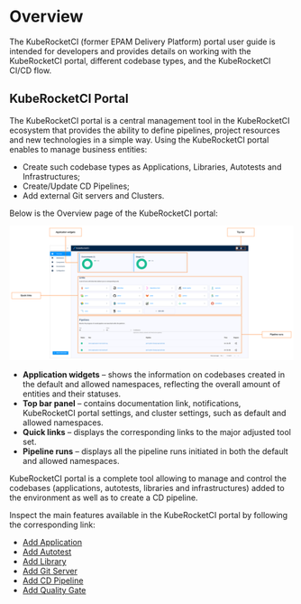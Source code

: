 # Overview

The KubeRocketCI (former EPAM Delivery Platform) portal user guide is intended for developers and provides details on working with the KubeRocketCI portal, different codebase types, and the KubeRocketCI CI/CD flow.

## KubeRocketCI Portal

The KubeRocketCI portal is a central management tool in the KubeRocketCI ecosystem that provides the ability to define pipelines, project resources and new technologies in a simple way. Using the KubeRocketCI portal enables to manage business entities:

* Create such codebase types as Applications, Libraries, Autotests and Infrastructures;
* Create/Update CD Pipelines;
* Add external Git servers and Clusters.

Below is the Overview page of the KubeRocketCI portal:

![Overview page](../assets/user-guide/edp-portal-overview-page.png "Overview page")

* **Application widgets** – shows the information on codebases created in the default and allowed namespaces, reflecting the overall amount of entities and their statuses.
* **Top bar panel** – contains documentation link, notifications, KubeRocketCI portal settings, and cluster settings, such as default and allowed namespaces.
* **Quick links** – displays the corresponding links to the major adjusted tool set.
* **Pipeline runs** – displays all the pipeline runs initiated in both the default and allowed namespaces.

KubeRocketCI portal is a complete tool allowing to manage and control the codebases (applications, autotests, libraries and infrastructures) added to the environment as well as to create a CD pipeline.

Inspect the main features available in the KubeRocketCI portal by following the corresponding link:

* [Add Application](add-application.md)
* [Add Autotest](add-autotest.md)
* [Add Library](add-library.md)
* [Add Git Server](add-git-server.md)
* [Add CD Pipeline](add-cd-pipeline.md)
* [Add Quality Gate](add-quality-gate.md)
